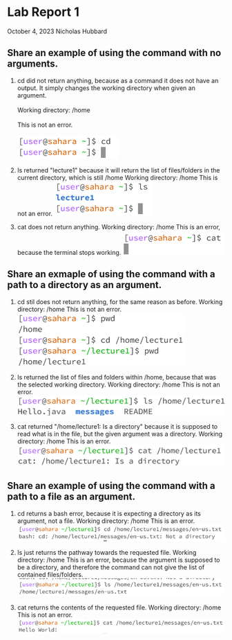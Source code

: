 # __Lab Report 1__
October 4, 2023
Nicholas Hubbard

## Share an example of using the command with no arguments.
    
1. cd did not return anything, because as a command it does not have an output. It simply changes the working directory when given an argument. <br>  
Working directory: /home <br>  
This is not an error. <br>   
![Image](s1.png)
    
2. ls returned "lecture1" because it will return the list of files/folders in the current directory, which is still /home
Working directory: /home
This is not an error.
![Image](s2.png)
    
3. cat does not return anything.
Working directory: /home
This is an error, because the terminal stops working.
![Image](s3.png)

## Share an exmaple of using the command with a path to a directory as an argument.

1. cd stil does not return anything, for the same reason as before.
Working directory: /home
This is not an error.
![Image](s4.png)

2. ls returned the list of files and folders within /home, because that was the selected working directory.
Working directory: /home
This is not an error.
![Image](s5.png)

3. cat returned "/home/lecture1: Is a directory" because it is supposed to read what is in the file, but the given argument was a directory.
Working directory: /home
This is an error.
![Image](s6.png)

## Share an example of using the command with a path to a file as an argument.

1. cd returns a bash error, because it is expecting a directory as its argument, not a file.
Working directory: /home
This is an error.
![Image](s7.png)

2. ls just returns the pathway towards the requested file.
Working directory: /home
This is an error, because the argument is supposed to be a directory, and therefore the command can not give the list of contained files/folders.
![Image](s8.png)

3. cat returns the contents of the requested file.
Working directory: /home
This is not an error.
![Image](s9.png)
